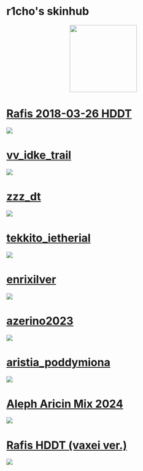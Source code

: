 # r1cho's skinhub

<p align="center">
<a href="https://osu.ppy.sh/users/13065919">
    <img src="https://a.ppy.sh/13065919"  
       width="175"
       height="175"></a>
<br>

# [Rafis 2018-03-26 HDDT](https://github.com/agutin727/Catamarca-skins/raw/main/players/r1cho/Rafis%202018-03-26%20HDDT.osk)
[![](https://osu.ppy.sh/ss/19222857/13c4)](https://github.com/agutin727/Catamarca-skins/raw/main/players/r1cho/Rafis%202018-03-26%20HDDT.osk)

# [vv_idke_trail](https://github.com/agutin727/Catamarca-skins/raw/main/players/r1cho/vv_idke_trail.osk)
[![](https://osu.ppy.sh/ss/19222859/1ed1)](https://github.com/agutin727/Catamarca-skins/raw/main/players/r1cho/vv_idke_trail.osk)

# [zzz_dt](https://github.com/agutin727/Catamarca-skins/raw/main/players/r1cho/zzz%20dt.osk)
[![](https://osu.ppy.sh/ss/19222861/d987)](https://github.com/agutin727/Catamarca-skins/raw/main/players/r1cho/zzz%20dt.osk)

# [tekkito_ietherial](https://github.com/agutin727/Catamarca-skins/raw/main/players/r1cho/tekkito_ietherial.osk)
[![](https://osu.ppy.sh/ss/19222866/34b6)](https://github.com/agutin727/Catamarca-skins/raw/main/players/r1cho/tekkito_ietherial.osk)

# [enrixilver](https://github.com/agutin727/Catamarca-skins/raw/main/players/r1cho/enrixilver.osk)
[![](https://osu.ppy.sh/ss/19222868/f800)](https://github.com/agutin727/Catamarca-skins/raw/main/players/r1cho/enrixilver.osk)

# [azerino2023](https://github.com/agutin727/Catamarca-skins/raw/main/players/r1cho/azerino2023.osk)
[![](https://osu.ppy.sh/ss/19222872/ed9a)](https://github.com/agutin727/Catamarca-skins/raw/main/players/r1cho/azerino2023.osk)

# [aristia_poddymiona](https://github.com/agutin727/Catamarca-skins/raw/main/players/r1cho/aristia_poddymiona.osk)
[![](https://osu.ppy.sh/ss/19222937/01f4)](https://github.com/agutin727/Catamarca-skins/raw/main/players/r1cho/aristia_poddymiona.osk)

# [Aleph Aricin Mix 2024](https://github.com/agutin727/Catamarca-skins/raw/main/players/r1cho/Aleph%20Aricin%20Mix%202024.osk)
[![](https://osu.ppy.sh/ss/19222958/22a6)](https://github.com/agutin727/Catamarca-skins/raw/main/players/r1cho/Aleph%20Aricin%20Mix%202024.osk)

# [Rafis HDDT (vaxei ver.)](https://github.com/agutin727/Catamarca-skins/raw/main/players/r1cho/Rafis%20HDDT%20(vaxei%20ver.).osk)
[![](https://osu.ppy.sh/ss/19222958/22a6)](https://github.com/agutin727/Catamarca-skins/blob/main/players/r1cho/Rafis%20HDDT%20(vaxei%20ver.).osk)
